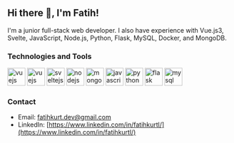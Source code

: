 ## Hi there 👋, I'm Fatih!

I'm a junior full-stack web developer. I also have experience with Vue.js3, Svelte, JavaScript,  Node.js, Python, Flask, MySQL, Docker, and MongoDB.

### Technologies and Tools

<p align="left">
  <img src="https://www.vectorlogo.zone/logos/vuejs/vuejs-icon.svg" alt="vuejs" width="40" height="40"/>
  <img src="https://www.vectorlogo.zone/logos/nuxtjs/nuxtjs-icon.svg" alt="vuejs" width="40" height="40"/>
  <img src="https://www.vectorlogo.zone/logos/sveltejs/sveltejs-icon.png" alt="sveltejs" width="40" height="40"/>
  <img src="https://www.vectorlogo.zone/logos/nodejs/nodejs-icon.svg" alt="nodejs" width="40" height="40"/>
  <img src="https://www.vectorlogo.zone/logos/mongodb/mongodb-icon.svg" alt="mongodb" width="40" height="40"/>
  <img src="https://www.vectorlogo.zone/logos/javascript/javascript-icon.svg" alt="javascript" width="40" height="40"/> 
  <img src="https://www.vectorlogo.zone/logos/python/python-icon.svg" alt="python" width="40" height="40"/> 
  <img src="https://www.vectorlogo.zone/logos/pocoo_flask/pocoo_flask-icon.svg" alt="flask" width="40" height="40"/>
  <img src="https://www.vectorlogo.zone/logos/mysql/mysql-icon.svg" alt="mysql" width="40" height="40"/>
<!--   <img src="https://www.vectorlogo.zone/logos/docker/docker-icon.svg" alt="docker" width="40" height="40"/>  -->
</p>

### Contact

- Email: [fatihkurt.dev@gmail.com](mailto:fatihkurt.dev@gmail.com)
- LinkedIn: [https://www.linkedin.com/in/fatihkurtl/](https://www.linkedin.com/in/fatihkurtl/)
